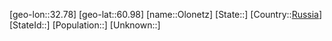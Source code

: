 ﻿---
location: [60.98,32.78]
type: City
tags:
- geo/City


SpocWebEntityId: 33101
isDeleted: false
confidential: public

---
[geo-lon::32.78]
[geo-lat::60.98]
[name::Olonetz]
[State::]
[Country::[Russia](geo/Continent/Europe/Russia.md)]
[StateId::]
[Population::]
[Unknown::]

